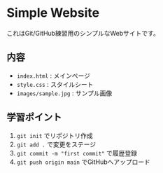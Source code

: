 # Simple Website

これはGit/GitHub練習用のシンプルなWebサイトです。

## 内容
- `index.html` : メインページ
- `style.css` : スタイルシート
- `images/sample.jpg` : サンプル画像

## 学習ポイント
1. `git init` でリポジトリ作成
2. `git add .` で変更をステージ
3. `git commit -m "first commit"` で履歴登録
4. `git push origin main` でGitHubへアップロード
